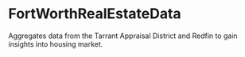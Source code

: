 # FortWorthRealEstateData
Aggregates data from the Tarrant Appraisal District and Redfin to gain insights into housing market.
